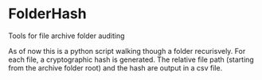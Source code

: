 # FolderHash
Tools for file archive folder auditing

As of now this is a python script walking though a folder recurisvely.
For each file, a cryptographic hash is generated.
The relative file path (starting from the archive folder root) and the hash are output in a csv file.
